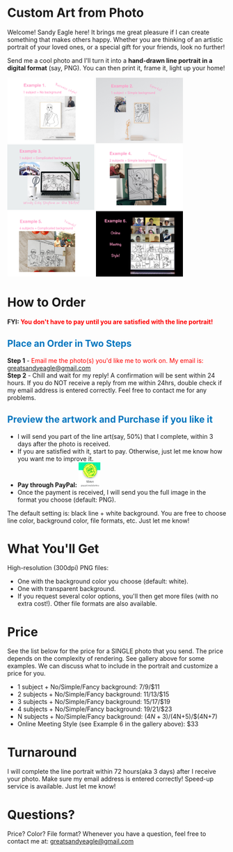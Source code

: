 # Custom Art from Photo

Welcome! Sandy Eagle here! It brings me great pleasure if I can create something that makes others happy. Whether you are thinking of an artistic portrait of your loved ones, or a special gift for your friends, look no further!

Send me a cool photo and I'll turn it into a **hand-drawn line portrait in a digital format** (say, PNG). You can then print it, frame it, light up your home!


<div class="image-row">
			<div class="image-set">
				<a class="example-image-link" href="./gallery/ex1.jpg" data-lightbox="example-set" title="Click the right/left side to move forward/backward."><img class="example-image" src="./gallery/ex1.jpg" alt="Example 1" width="200" height="150"/></a>
				<a class="example-image-link" href="./gallery/ex2.jpg" data-lightbox="example-set" title="Click the right/left side to move forward/backward."><img class="example-image" src="./gallery/ex2.jpg" alt="Example 2" width="200" height="150"/></a>
				<a class="example-image-link" href="./gallery/ex3.jpg" data-lightbox="example-set" title="Click the right/left side to move forward/backward."><img class="example-image" src="./gallery/ex3.jpg" alt="Example 3" width="200" height="150"/></a>
				<a class="example-image-link" href="./gallery/ex4.jpg" data-lightbox="example-set" title="Click the right/left side to move forward/backward."><img class="example-image" src="./gallery/ex4.jpg" alt="Example 4" width="200" height="150"/></a>
				<a class="example-image-link" href="./gallery/ex5.jpg" data-lightbox="example-set" title="Click the right/left side to move forward/backward."><img class="example-image" src="./gallery/ex5.jpg" alt="Example 5" width="200" height="150"/></a>
				<a class="example-image-link" href="./gallery/ex6.jpg" data-lightbox="example-set" title="Click the right/left side to move forward/backward."><img class="example-image" src="./gallery/ex6.jpg" alt="Example 6" width="200" height="150"/></a>
			</div>
</div>
    

# How to Order

**FYI: <span style="color:red">You don't have to pay until you are satisfied with the line portrait!</span>**

## <span style="color:#0076bf"> Place an Order in Two Steps </span>

**Step 1** - <span style="color:red"> Email me the photo(s) you'd like me to work on. My email is: </span> <span style="color:#ff62b1"> greatsandyeagle@gmail.com </span>    
**Step 2** - Chill and wait for my reply! A confirmation will be sent within 24 hours. If you do NOT receive a reply from me within 24hrs, double check if my email address is entered correctly. Feel free to contact me for any problems.

## <span style="color:#0076bf"> Preview the artwork and Purchase if you like it </span>
- I will send you part of the line art(say, 50%) that I complete, within 3 days after the photo is received.    
- If you are satisfied with it, start to pay. Otherwise, just let me know how you want me to improve it.    
- **Pay through PayPal:** 
<a href="https://www.paypal.com/paypalme/sdart4u" target="_blank"> <img src="/assets/icons/pay.png" alt="pay" width="50" height="57"/></a>
- Once the payment is received, I will send you the full image in the format you choose (default: PNG).

The default setting is: black line + white background. You are free to choose line color, background color, file formats, etc. Just let me know!

# What You'll Get
High-resolution (300dpi) PNG files:   
- One with the background color you choose (default: white).    
- One with transparent background.     
- If you request several color options, you'll then get more files (with no extra cost!). Other file formats are also available.

# Price 
See the list below for the price for a SINGLE photo that you send. The price depends on the complexity of rendering. See gallery above for some examples. We can discuss what to include in the portrait and customize a price for you.   
- 1 subject + No/Simple/Fancy background: $7/$9/$11
- 2 subjects + No/Simple/Fancy background: $11/$13/$15
- 3 subjects + No/Simple/Fancy background: $15/$17/$19
- 4 subjects + No/Simple/Fancy background: $19/$21/$23
- N subjects + No/Simple/Fancy background: $(4N+3)/$(4N+5)/$(4N+7)
- Online Meeting Style (see Example 6 in the gallery above): $33

# Turnaround 
I will complete the line portrait within 72 hours(aka 3 days) after I receive your photo. Make sure my email address is entered correctly!
Speed-up service is available. Just let me know!

#  Questions? 
Price? Color? File format? Whenever you have a question, feel free to contact me at:
<span style="color:blue"> greatsandyeagle@gmail.com </span>


<!-- ```markdown
[Link](url) and ![Image](src)
``` -->
